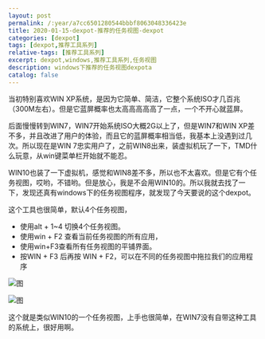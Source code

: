 ```yaml
---
layout: post
permalink: /:year/a7cc6501280544bbbf8063048336423e
title: 2020-01-15-dexpot-推荐的任务视图-dexpot
categories: [dexpot]
tags: [dexpot,推荐工具系列]
relative-tags: [推荐工具系列]
excerpt: dexpot,windows,推荐工具系列,任务视图
description: windows下推荐的任务视图dexpota
catalog: false
---
```


当初特别喜欢WIN XP系统，是因为它简单、简洁，它整个系统ISO才几百兆（300M左右）。但是它蓝屏概率也太高高高高高了一点，一个不开心就蓝屏。

后面慢慢转到WIN7，WIN7开始系统ISO大概2G以上了，但是WIN7和WIN XP差不多，并且改进了用户的体验，而且它的蓝屏概率相当低，我基本上没遇到过几次。所以现在是WIN 7忠实用户了，之前WIN8出来，装虚拟机玩了一下，TMD什么玩意，从win键菜单栏开始就不能忍。

WIN10也装了一下虚拟机，感觉和WIN8差不多，所以也不太喜欢。但是它有个任务视图，哎哟，不错哟。但是放心，我是不会用WIN10的。所以我就去找了一下，发现还真有windows下的任务视图程序，就发现了今天要说的这个dexpot。

这个工具也很简单，默认4个任务视图，

* 使用alt + 1~4 切换4个任务视图。
* 使用win + F2 查看当前任务视图的所有应用，
* 使用win+F3查看所有任务视图的平铺界面。
* 按WIN + F3 后再按 WIN + F2，可以在不同的任务视图中拖拉我们的应用程序

![图](https://gitee.com/linxingyang/at-2020-10-02-image/raw/master/image/D-dexpot/image/2020-01-15/01.png)

![图](https://gitee.com/linxingyang/at-2020-10-02-image/raw/master/image/D-dexpot/image/2020-01-15/02.png)

这个就是类似WIN10的一个任务视图，上手也很简单，在WIN7没有自带这种工具的系统上，很好用啊。
